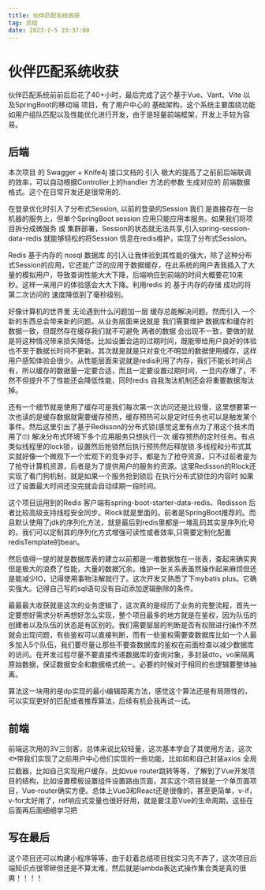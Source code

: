 ```yaml
---
title: 伙伴匹配系统收获
tag: 总结
date: 2023-2-5 23:37:00
---
```



#  伙伴匹配系统收获

伙伴匹配系统前前后后花了40+小时，最后完成了这个基于Vue、Vant、Vite 以及SpringBoot的移动端 项目，有了用户中心的 基础架构，这个系统主要围绕功能如用户组队匹配以及性能优化进行开发，由于是轻量前端框架，开发上手较为容易。

## 后端
本次项目 的 Swagger + Knife4j 接口文档的 引入 极大的提高了之前前后端联调的效率，可以自动根据Controller上的handler 方法的参数 生成对应的 前端数据格式。这个在日常开发还是很常用的.

在登录优化时引入了分布式Session, 以前的登录的Session 我们 是直接存在一台机器的服务上，但单个SpringBoot session 应用只能应用本服务。如果我们将项目拆分成微服务 或 集群部署，Session的状态就无法共享,引入spring-session-data-redis 就能够轻松的将Session 信息在redis维护，实现了分布式Session。

Redis 基于内存的 nosql 数据库 的引入让我体验到其性能的强大，除了这种分布式Session的应用，它还能广泛的应用于数据缓存，在此系统的用户表我插入了大量的模拟用户，导致查询性能大大下降，后端响应到前端的时间大概要花10来秒。这样一来用户的体验感会大大下降。利用redis 的 基于内存的存储 成功的将 第二次访问的 速度降低到了毫秒级别。

好像计算机的世界里 无论遇到什么问题加一层 缓存总能解决问题。然而引入 一个新的东西总会带来新的问题。从业务层面来说就是 我们需要维护 数据库和缓存的数据一致，但既然存在缓存我们就不可避免 两者的数据 会出现不一致，要做的就是将这种情况带来损失降低，比如设置合适的过期时间，既能带给用户良好的体验也不至于数据长时间不更新。其次就是就是只对变化不明显的数据使用缓存，这样用户感知体验会很少。从性能层面来说就是redis利用了内存，我们不能长时间占有，所以缓存的数据量一定要合适，而且一定要设置过期时间，一旦内存爆了，不然不但提升不了性能还会降低性能，同时redis 自我淘汰机制还会将重要数据淘汰掉。

还有一个细节就是使用了缓存可是我们每次第一次访问还是比较慢，这里想要第一次也读的是缓存数据就需要缓存预热，缓存预热可以是定时任务也可以是触发某个事件。然后这里引出了基于Redisson的分布式锁(感觉这里有点为了用这个技术而用了🙄) 解决分布式环境下多个应用服务只想执行一次 缓存预热的定时任务。有点类似线程里的lock锁，设置然后抢锁然后执行预热然后释放锁.多线程和分布式其实就好像一个微观下一个宏观下的竞争对手，都是为了抢夺资源，只不过前者是为了抢夺计算机资源，后者是为了提供用户的服务的资源。这里Redisson的Rlock还实现了看门狗机制，就是如果一个服务抢到锁后 在执行分布式锁住的内容时 如果过了设置最大时间还没完就会自动续期一段时间。

这个项目运用到的Redis 客户端有spring-boot-starter-data-redis、Redisson 后者比较高级支持线程安全同步。Rlock就是里面的。前者是SpringBoot推荐的。而且默认使用了jdk的序列化方法，就是最后到redis里都是一堆乱码其实是序列化号的，我们可以定制其的序列化方式增强可读性或者效率,只需要定制化配置redisTemplate的bean。

然后值得一提的就是数据库表的建立以前都是一堆数据放在一张表，查起来确实爽但是极大的浪费了性能，大量的数据冗余。维护一张关系表虽然操作起来麻烦但还是能减少IO，记得使用事物注解就行了。这次开发又熟悉了下mybatis plus。它确实强大。记得自己写的sql语句没有自动添加逻辑删除的条件。


最最最大收获就是这次的业务逻辑了，这次真的是经历了业务的完整流程，首先一定要想好需求分析再想好怎么实现，整个项目最多的地方就是在鉴权，因为队伍的创建者以及队伍的状态是有区别的。我们需要层层的判断是否有权限进行操作不然就会出现问题，有些鉴权可以直接判断，而有一些鉴权需要查数据库比如一个人最多加入5个队伍，我们要尽量让那些不要查数据库的鉴权在前面检查以减少数据库的访问。在开发过程尽量不要直接传递数据库的查询对象，多封装dto，vo来隔离原始数据，保证数据安全和数据格式统一。必要的时候对于相同的也逻辑要整体抽离。

算法这一块用的是dp实现的最小编辑距离方法，感觉这个算法还是有局限性的，可以实现更好的匹配或者推荐算法，后续有机会我再试一试。


## 前端
前端这次用的3V三剑客，总体来说比较轻量，这次基本学会了其使用方法，这次🐟带我们实现了之前用户中心他们实现的一些功能，比如如和自己封装axios 全局拦截器，比如自己实现用户缓存，比如vue router跳转等等，了解到了Vue开发项目的结构，比如设置模板设置组件设置路由页面，其实这个项目就是一个单页面项目，Vue-router确实方便。总体上Vue3和React还是很像的，甚至更简单，v-if，v-for太好用了，ref响应式变量也很好好用，就是要注意Vue的生命周期，这些在后面再后面细细学习把

## 写在最后
这个项目还可以构建小程序等等，由于赶着总结项目找实习先不弄了，这次项目后端知识点很零碎但还是不算太难，然后就是lambda表达式操作集合类是真的很爽！！！！
